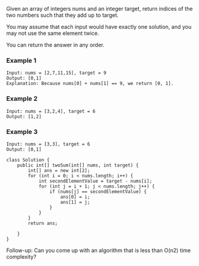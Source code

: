 <p>Given an array of integers nums and an integer target, return indices of the two numbers such that they add up to target.</p>

<p>You may assume that each input would have exactly one solution, and you may not use the same element twice.</p>

<p>You can return the answer in any order.</p>

### Example 1

```
Input: nums = [2,7,11,15], target = 9
Output: [0,1]
Explanation: Because nums[0] + nums[1] == 9, we return [0, 1].
```
### Example 2
```
Input: nums = [3,2,4], target = 6
Output: [1,2]
```
### Example 3
```
Input: nums = [3,3], target = 6
Output: [0,1]
```

```
class Solution {
    public int[] twoSum(int[] nums, int target) {
        int[] ans = new int[2];
        for (int i = 0; i < nums.length; i++) {
            int secondElementValue = target - nums[i];
            for (int j = i + 1; j < nums.length; j++) {
                if (nums[j] == secondElementValue) {
                    ans[0] = i;
                    ans[1] = j;
                }
            }
        }
        return ans;
        
    }
}

```















<p>Follow-up: Can you come up with an algorithm that is less than O(n2) time complexity?</p>